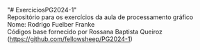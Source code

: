 "# ExerciciosPG2024-1" <br/>
Repositório para os exercícios da aula de processamento gráfico <br/>
Nome: Rodrigo Fuelber Franke <br/>
Códigos base fornecido por Rossana Baptista Queiroz (https://github.com/fellowsheep/PG2024-1)
